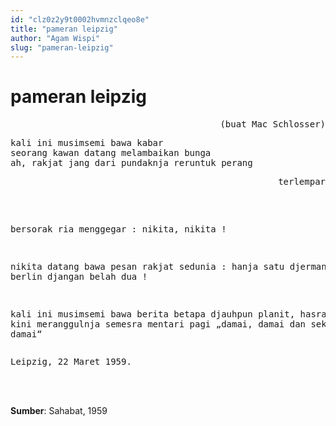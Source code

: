 ```yaml
---
id: "clz0z2y9t0002hvmnzclqeo8e"
title: "pameran leipzig"
author: "Agam Wispi"
slug: "pameran-leipzig"
---
```


# pameran leipzig

<pre align="right">
(buat Mac Schlosser)
</pre>
<pre>
kali ini musimsemi bawa kabar
seorang kawan datang melambaikan bunga
ah, rakjat jang dari pundaknja reruntuk perang 
<pre align="right">
terlempar
</pre>
bersorak ria menggegar : nikita, nikita !

nikita datang
bawa pesan rakjat sedunia :
hanja satu djerman
dan berlin djangan belah dua !

kali ini musimsemi bawa berita
betapa djauhpun planit, hasrat manusia
kini meranggulnja semesra mentari pagi
„damai, damai dan sekali lagi damai“
</pre>
<pre>
Leipzig, 22 Maret 1959.
</pre>
<br/><br/>

**Sumber**: Sahabat, 1959

